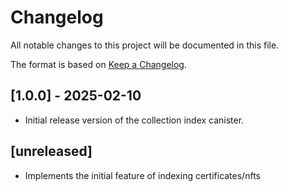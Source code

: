 # Changelog

All notable changes to this project will be documented in this file.

The format is based on [Keep a Changelog](https://keepachangelog.com/en/1.0.0/).

## [1.0.0] - 2025-02-10

- Initial release version of the collection index canister.

## [unreleased]

- Implements the initial feature of indexing certificates/nfts
